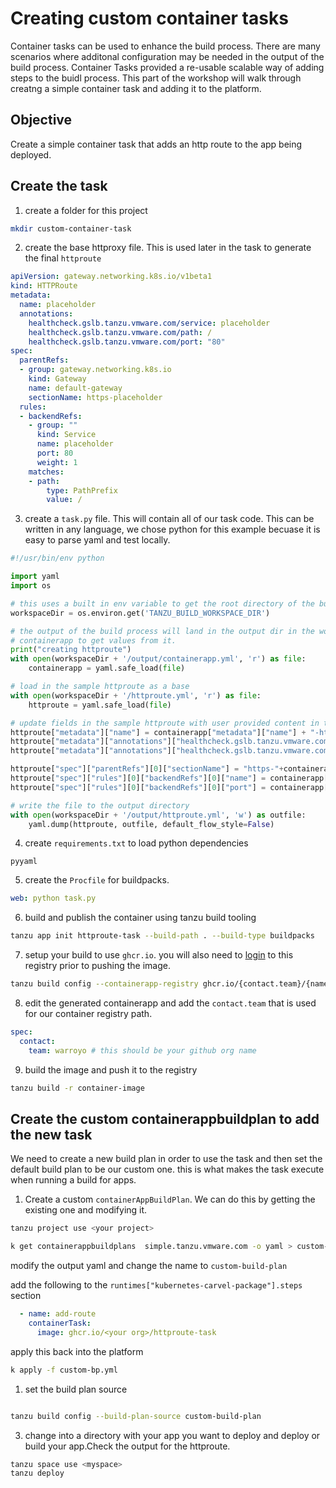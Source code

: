 # Creating custom container tasks

Container tasks can be used to enhance the build process. There are many scenarios where additonal configuration may be needed in the output of the build process. Container Tasks provided a re-usable scalable way of adding steps to the buidl process. This part of the workshop will walk through creatng a simple container task and adding it to the platform. 



## Objective

Create a simple container task that adds an http route to the app being deployed.


## Create the task

1. create a folder for this project

```bash
mkdir custom-container-task
```

2. create the base httproxy file. This is used later in the task to generate the final `httproute`

```yaml
apiVersion: gateway.networking.k8s.io/v1beta1
kind: HTTPRoute
metadata:
  name: placeholder
  annotations:
    healthcheck.gslb.tanzu.vmware.com/service: placeholder
    healthcheck.gslb.tanzu.vmware.com/path: /
    healthcheck.gslb.tanzu.vmware.com/port: "80"
spec:
  parentRefs:
  - group: gateway.networking.k8s.io
    kind: Gateway
    name: default-gateway
    sectionName: https-placeholder
  rules:
  - backendRefs:
    - group: ""
      kind: Service
      name: placeholder
      port: 80
      weight: 1
    matches:
    - path:
        type: PathPrefix
        value: /
```


3. create a `task.py` file. This will contain all of our task code. This can be written in any language, we chose python for this example becuase it is easy to parse yaml and test locally.

```python
#!/usr/bin/env python

import yaml
import os

# this uses a built in env variable to get the root directory of the build
workspaceDir = os.environ.get('TANZU_BUILD_WORKSPACE_DIR')

# the output of the build process will land in the output dir in the workspace root. We are loading the 
# containerapp to get values from it.
print("creating httproute")
with open(workspaceDir + '/output/containerapp.yml', 'r') as file:
    containerapp = yaml.safe_load(file)

# load in the sample httproute as a base
with open(workspaceDir + '/httproute.yml', 'r') as file:
    httproute = yaml.safe_load(file)

# update fields in the sample httproute with user provided content in the containerapp
httproute["metadata"]["name"] = containerapp["metadata"]["name"] + "-http-route"
httproute["metadata"]["annotations"]["healthcheck.gslb.tanzu.vmware.com/service"] = containerapp["metadata"]["name"]
httproute["metadata"]["annotations"]["healthcheck.gslb.tanzu.vmware.com/port"] = "443"

httproute["spec"]["parentRefs"][0]["sectionName"] = "https-"+containerapp["metadata"]["name"]
httproute["spec"]["rules"][0]["backendRefs"][0]["name"] = containerapp["metadata"]["name"]
httproute["spec"]["rules"][0]["backendRefs"][0]["port"] = containerapp["spec"]["ports"][0]["port"]

# write the file to the output directory
with open(workspaceDir + '/output/httproute.yml', 'w') as outfile:
    yaml.dump(httproute, outfile, default_flow_style=False)
```

4. create `requirements.txt` to load python dependencies

```
pyyaml
```

5. create the `Procfile` for buildpacks.

```yaml
web: python task.py
```

6. build and publish the container using tanzu build tooling

```bash
tanzu app init httproute-task --build-path . --build-type buildpacks
```

7. setup your build to use `ghcr.io`. you will also need to [login](https://docs.github.com/en/packages/working-with-a-github-packages-registry/working-with-the-container-registry#authenticating-to-the-container-registry) to this registry prior to pushing the image. 

```bash
tanzu build config --containerapp-registry ghcr.io/{contact.team}/{name}
```

8. edit the generated containerapp and add the `contact.team` that is used for our container registry path. 

```yaml
spec:
  contact:
    team: warroyo # this should be your github org name
```

9. build the image and push it to the registry

```bash
tanzu build -r container-image
```

## Create the custom containerappbuildplan to add the new task

We need to create a new build plan in order to use the task and then set the default build plan to be our custom one. this is what makes the task execute when running a build for apps.


1. Create a custom `containerAppBuildPlan`. We can do this by getting the existing one and modifying it.

```bash
tanzu project use <your project>

k get containerappbuildplans  simple.tanzu.vmware.com -o yaml > custom-bp.yml
```

modify the output yaml and change the name to `custom-build-plan` 

add the following to the `runtimes["kubernetes-carvel-package"].steps` section

```yaml
  - name: add-route
    containerTask:
      image: ghcr.io/<your org>/httproute-task
```

apply this back into the platform

```bash
k apply -f custom-bp.yml
```

1. set the build plan source 

```bash

tanzu build config --build-plan-source custom-build-plan
```

3. change into a directory with your app you want to deploy and deploy or build your app.Check the output for the httproute.

```bash
tanzu space use <myspace>
tanzu deploy
```